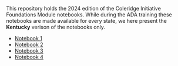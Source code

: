 This repository holds the 2024 edition of the Coleridge Initiative Foundations Module notebooks. While during the ADA training these notebooks are made available for every state, we here present the **Kentucky** verison of the notebooks only. 

- [Notebook 1](https://coleridge-initiative.github.io/foundations-module-2024/notebook_1)
- [Notebook 2](https://coleridge-initiative.github.io/foundations-module-2024/notebook_2_Kentucky)
- [Notebook 3](https://coleridge-initiative.github.io/foundations-module-2024/notebook_3_Kentucky)
- [Notebook 4](https://coleridge-initiative.github.io/foundations-module-2024/notebook_4_Kentucky)
